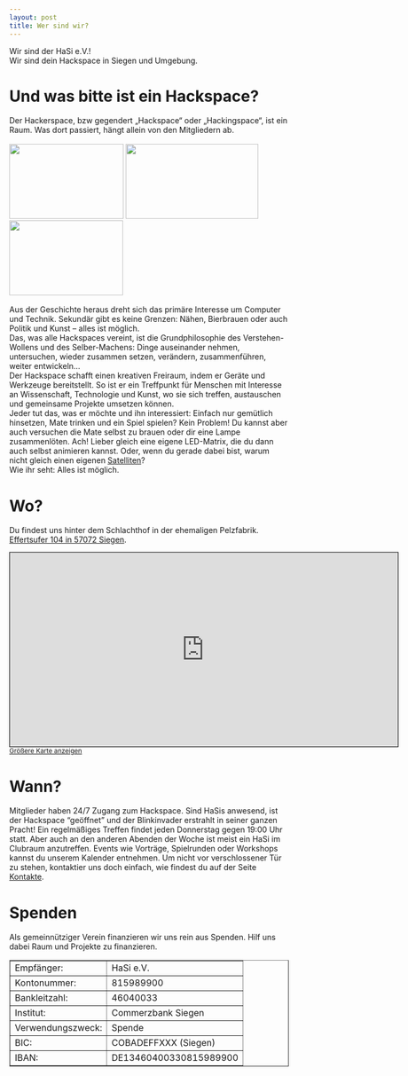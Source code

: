 ```yaml
---
layout: post
title: Wer sind wir?
---
```

Wir sind der HaSi e.V.!  <br />
Wir sind dein Hackspace in Siegen und Umgebung.  

# Und was bitte ist ein Hackspace?

Der Hackerspace, bzw gegendert „Hackspace“ oder „Hackingspace“, ist ein Raum. Was dort passiert, hängt allein von den Mitgliedern ab.  
<br />
<img src="/images/270px-Erweiterte_Produkterfassung.jpg" width="206" height="135"> 
<img class="alignnone hoverZoomLink" alt="" src="/images/270px-LED-Throwies.jpg" width="239" height="135">
<img class="alignnone" alt="" src="/images/270px-First_mate.jpg" width="205" height="135">  
<br />
Aus der Geschichte heraus dreht sich das primäre Interesse um Computer und Technik. Sekundär gibt es keine Grenzen: Nähen, Bierbrauen oder auch Politik und Kunst – alles ist möglich.  
Das, was alle Hackspaces vereint, ist die Grundphilosophie des Verstehen-Wollens und des Selber-Machens: Dinge auseinander nehmen, untersuchen, wieder zusammen setzen, verändern, zusammenführen, weiter entwickeln…  
Der Hackspace schafft einen kreativen Freiraum, indem er Geräte und Werkzeuge bereitstellt. So ist er ein Treffpunkt für Menschen mit Interesse an Wissenschaft, Technologie und Kunst, wo sie sich treffen, austauschen und gemeinsame Projekte umsetzen können.  
Jeder tut das, was er möchte und ihn interessiert: Einfach nur gemütlich hinsetzen, Mate trinken und ein Spiel spielen? Kein Problem! Du kannst aber auch versuchen die Mate selbst zu brauen oder dir eine Lampe zusammenlöten. Ach! Lieber gleich eine eigene LED-Matrix, die du dann auch selbst animieren kannst. Oder, wenn du gerade dabei bist, warum nicht gleich einen eigenen [Satelliten](http://www.spiegel.de/netzwelt/web/netzwelt-ticker-hacker-wollen-sich-ueber-satellit-vernetzen-a-806675.html)?  
Wie ihr seht: Alles ist möglich.

# Wo?
Du findest uns hinter dem Schlachthof in der ehemaligen Pelzfabrik. [Effertsufer 104 in 57072 Siegen](http://www.openstreetmap.org/?lat=50.869065&lon=8.003988&zoom=18&layers=M).

<iframe width="700" height="350" frameborder="0" scrolling="no" marginheight="0" marginwidth="0" src="http://www.openstreetmap.org/export/embed.html?bbox=8.00375,50.86801,8.00722,50.8698&amp;layer=mapnik&amp;marker=50.86918,8.00489" style="border: 1px solid black"></iframe><br /><small><a href="http://www.openstreetmap.org/?lat=50.868905&amp;lon=8.005485&amp;zoom=18&amp;layers=M&amp;mlat=50.86918&amp;mlon=8.00489">Gr&#246;&#223;ere Karte anzeigen</a></small>

# Wann?

Mitglieder haben 24/7 Zugang zum Hackspace. Sind HaSis anwesend, ist der Hackspace “geöffnet” und der Blinkinvader erstrahlt in seiner ganzen Pracht!
Ein regelmäßiges Treffen findet jeden Donnerstag gegen 19:00 Uhr statt. Aber auch an den anderen Abenden der Woche ist meist ein HaSi im Clubraum anzutreffen. Events wie Vorträge, Spielrunden oder Workshops kannst du unserem Kalender entnehmen.
Um nicht vor verschlossener Tür zu stehen, kontaktier uns doch einfach, wie findest du auf der Seite [Kontakte](/contact).

# Spenden

Als gemeinnütziger Verein finanzieren wir uns rein aus Spenden. Hilf uns dabei Raum und Projekte zu finanzieren.

<table border="1">
    <tr>
        <td>Empfänger:</td>
        <td>HaSi e.V.</td>
    </tr>
    <tr>
        <td>Kontonummer:</td>
        <td>815989900</td>
    </tr>
        <tr>
        <td>Bankleitzahl:</td>
        <td>46040033</td>
    </tr>
        <tr>
        <td>Institut:</td>
        <td>Commerzbank Siegen</td>
    </tr>
        <tr>
        <td>Verwendungszweck:</td>
        <td>Spende</td>
    </tr>
        <tr>
        <td>BIC:</td>
        <td>COBADEFFXXX (Siegen)</td>
    </tr>
        <tr>
        <td>IBAN:</td>
        <td>DE13460400330815989900</td>
    </tr>
</table>

  



